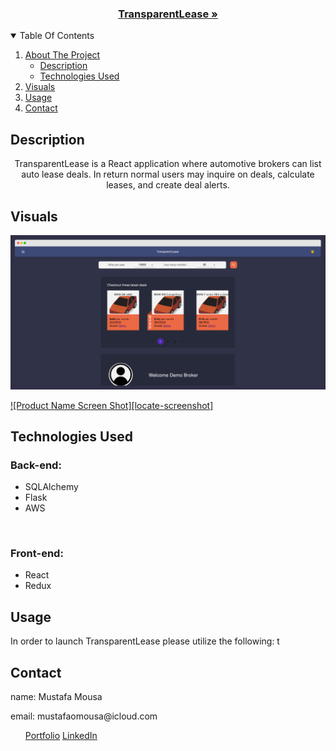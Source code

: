 <p align="center">
<h3 align="center"><a href="https://transparentlease.herokuapp.com/">TransparentLease »</a></h3>
</p>

<details open="open">
 <summary>Table Of Contents</summary>
 <ol>
  <li>
   <a href="#test">About The Project</a>
   <ul>
    <li><a href="#description">Description</a></li>
    <li><a href="#technologies-used">Technologies Used</a></li>
   </ul>
  </li>
  <li><a href="#visuals">Visuals</a></li>
  <li><a href="#usage">Usage</a></li>
  <li><a href="#contact">Contact</a></li>
 </ol>
</details>
     
## Description

<p align="center">TransparentLease is a React application where automotive brokers can list auto lease deals. In return normal users may inquire on deals, calculate leases, and create deal alerts. </p>

## Visuals

[![Product Name Screen Shot][home-page-screenshot]](https://transparentlease.herokuapp.com/)

[![Product Name Screen Shot][locate-screenshot]](https://transparentlease.herokuapp.com/)

## Technologies Used

<p>
 <h3>Back-end:</h3>
 <ul>
 <li>SQLAlchemy</li>
 <li>Flask</li>
 <li>AWS</li>
 </ul>
 <br/>
 <h3>Front-end:</h3>
 <ul>
 <li>React</li>
 <li>Redux</li>
 </ul>
</p>

## Usage
In order to launch TransparentLease please utilize the following:
t

## Contact

<p>name: Mustafa Mousa</p>
<p>email: mustafaomousa@icloud.com</p>
<ul>
 <a href="http://mustafaomousa.github.io/">Portfolio</a>
 <a href="https://www.linkedin.com/in/mustafa-mousa-8b8053157/">LinkedIn</a>
</ul>




[login-screenshot]: images/login-screenshot.png
[home-page-screenshot]: images/home-page-screenshot.png
